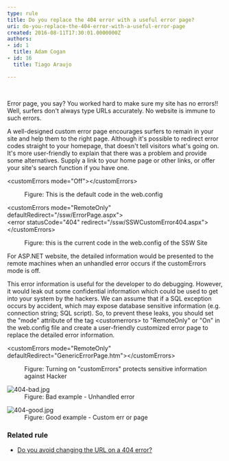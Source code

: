 ```yaml
---
type: rule
title: Do you replace the 404 error with a useful error page?
uri: do-you-replace-the-404-error-with-a-useful-error-page
created: 2016-08-11T17:30:01.0000000Z
authors:
- id: 1
  title: Adam Cogan
- id: 16
  title: Tiago Araujo

---
```




<span class='intro'> ​​​<p>Error page, you say? You worked hard to make sure my site has no errors!! Well, surfers don't always type URLs accurately. No website is immune to such errors.<br></p><p>A well-designed custom error page encourages surfers to remain in your site and help them to the right page. Although it's possible to redirect error codes straight to your homepage, that doesn't tell visitors what's going on. It's more user-friendly to explain that there was a problem and provide some alternatives. Supply a link to your home page or other links, or offer your site's search function if you have one. ​<br></p> </span>

<p class="ssw15-rteElement-CodeArea">&lt;customErrors mode=&quot;Off&quot;&gt;&lt;/customErrors&gt; <br></p><dd class="ssw15-rteElement-FigureBad"> Figure&#58; This is the default code in the web.config <br></dd><p class="ssw15-rteElement-CodeArea">&lt;customErrors mode=&quot;RemoteOnly&quot; defaultRedirect=&quot;/ssw/ErrorPage.aspx&quot;&gt;<br>&lt;error statusCode=&quot;404&quot; redirect=&quot;/ssw/SSWCustomError404.aspx&quot;&gt;<br>&lt;/customErrors&gt;</p><dd class="ssw15-rteElement-FigureGood">Figure&#58; this is the current code in the web.config of the SSW Site&#160; </dd><p>For ASP.NET website, the detailed information would be presented to the remote machines when an unhandled error occurs if the customErrors mode is&#160;off.</p><p>This error information is useful for the&#160;developer&#160;to do debugging. However, it would leak out some confidential information which could be used to get into your system by the hackers. We can assume that if a SQL exception occurs by accident, which may expose database sensitive information (e.g. connection string; SQL script). So, to prevent these leaks, you should set the &quot;mode&quot; attribute of the tag &lt;customerrors&gt; to &quot;RemoteOnly&quot; or &quot;On&quot; in the web.config file and create a user-friendly customized error page to replace the detailed error information.<br></p><p class="ssw15-rteElement-CodeArea">&lt;customErrors mode=&quot;RemoteOnly&quot; defaultRedirect=&quot;GenericErrorPage.htm&quot;&gt;&lt;/customErrors&gt;</p><dd class="ssw15-rteElement-FigureGood"> Figure&#58; Turning on &quot;customErrors&quot; protects sensitive information against Hacker&#160; </dd><dl class="badImage"><dt> <img src="/PublishingImages/404-bad.jpg" alt="404-bad.jpg" /> </dt><dd>Figure&#58; Bad example - Unhandled error</dd></dl><dl class="goodImage"><dt> <img src="/PublishingImages/404-good.jpg" alt="404-good.jpg" /> </dt><dd>Figure&#58; Good example - Custom err or page </dd></dl><h3>Related rule</h3><ul><li><a href="/_layouts/15/FIXUPREDIRECT.ASPX?WebId=3dfc0e07-e23a-4cbb-aac2-e778b71166a2&amp;TermSetId=07da3ddf-0924-4cd2-a6d4-a4809ae20160&amp;TermId=0c5ba2ba-eb40-4b9e-afdc-c2bccd589b54">Do you avoid changing the URL on a 404 error?</a>
</li></ul>


